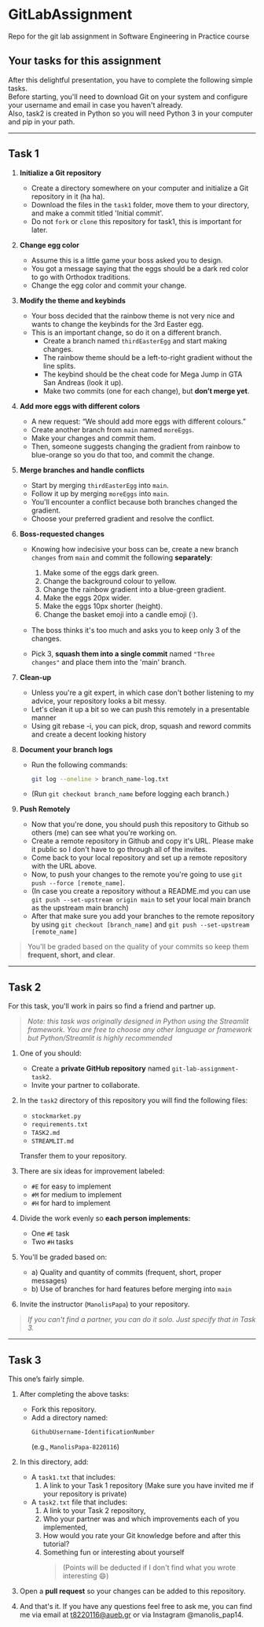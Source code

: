 # GitLabAssignment

Repo for the git lab assignment in Software Engineering in Practice course

## Your tasks for this assignment

After this delightful presentation, you have to complete the following simple tasks.  
Before starting, you'll need to download Git on your system and configure your username and email in case you haven't already.  
Also, task2 is created in Python so you will need Python 3 in your computer and pip in your path.  

---

## Task 1

1. **Initialize a Git repository**

   - Create a directory somewhere on your computer and initialize a Git repository in it (ha ha).
   - Download the files in the `task1` folder, move them to your directory, and make a commit titled 'Initial commit'.
   - Do not `fork` or `clone` this repository for task1, this is important for later.  

2. **Change egg color**

   - Assume this is a little game your boss asked you to design.
   - You got a message saying that the eggs should be a dark red color to go with Orthodox traditions.
   - Change the egg color and commit your change.

3. **Modify the theme and keybinds**

   - Your boss decided that the rainbow theme is not very nice and wants to change the keybinds for the 3rd Easter egg.
   - This is an important change, so do it on a different branch.
     - Create a branch named `thirdEasterEgg` and start making changes.
     - The rainbow theme should be a left-to-right gradient without the line splits.
     - The keybind should be the cheat code for Mega Jump in GTA San Andreas (look it up).
     - Make two commits (one for each change), but **don’t merge yet**.

4. **Add more eggs with different colors**

   - A new request: “We should add more eggs with different colours.”
   - Create another branch from `main` named `moreEggs`.
   - Make your changes and commit them.
   - Then, someone suggests changing the gradient from rainbow to blue-orange so you do that too, and commit the change.

5. **Merge branches and handle conflicts**

   - Start by merging `thirdEasterEgg` into `main`.
   - Follow it up by merging `moreEggs` into `main`.
   - You'll encounter a conflict because both branches changed the gradient.
   - Choose your preferred gradient and resolve the conflict.

6. **Boss-requested changes**

   - Knowing how indecisive your boss can be, create a new branch `changes` from `main` and commit the following **separately**:

     1. Make some of the eggs dark green.
     2. Change the background colour to yellow.
     3. Change the rainbow gradient into a blue-green gradient.
     4. Make the eggs 20px wider.
     5. Make the eggs 10px shorter (height).
     6. Change the basket emoji into a candle emoji (🕯).

   - The boss thinks it's too much and asks you to keep only 3 of the changes.

   - Pick 3, **squash them into a single commit** named `"Three changes"` and place them into the 'main' branch.

7. **Clean-up**

   - Unless you're a git expert, in which case don't bother listening to my advice, your repository looks a bit messy. 
   - Let's clean it up a bit so we can push this remotely in a presentable manner
   - Using git rebase -i, you can pick, drop, squash and reword commits and create a decent looking history

8. **Document your branch logs**

   - Run the following commands:
     ```bash
     git log --oneline > branch_name-log.txt
     ```
   - (Run `git checkout branch_name` before logging each branch.)

9. **Push Remotely**
   
   - Now that you're done, you should push this repository to Github so others (me) can see what you're working on.
   - Create a remote repository in Github and copy it's URL. Please make it public so I don't have to go through all of the invites. 
   - Come back to your local repository and set up a remote repository with the URL above. 
   - Now, to push your changes to the remote you're going to use `git push --force [remote_name]`.
   - (In case you create a repository without a README.md you can use `git push --set-upstream origin main` to set your local main branch as the upstream main branch)
   - After that make sure you add your branches to the remote repository by using `git checkout [branch_name]` and `git push --set-upstream [remote_name]`
     
> You'll be graded based on the quality of your commits so keep them **frequent, short, and clear**.

---

## Task 2

For this task, you'll work in pairs so find a friend and partner up.  
> *Note: this task was originally designed in Python using the Streamlit framework.
> You are free to choose any other language or framework but Python/Streamlit is highly recommended*  

1. One of you should:

   - Create a **private GitHub repository** named `git-lab-assignment-task2`.
   - Invite your partner to collaborate.

2. In the `task2` directory of this repository you will find the following files:

   - `stockmarket.py`
   - `requirements.txt`
   - `TASK2.md`
   - `STREAMLIT.md`
  
   Transfer them to your repository.

3. There are six ideas for improvement labeled:

   - `#E` for easy to implement
   - `#M` for medium to implement
   - `#H` for hard to implement

4. Divide the work evenly so **each person implements:**

   - One `#E` task
   - Two `#H` tasks

5. You'll be graded based on:

   - a) Quality and quantity of commits (frequent, short, proper messages)
   - b) Use of branches for hard features before merging into `main`

6. Invite the instructor (`ManolisPapa`) to your repository.

> *If you can't find a partner, you can do it solo. Just specify that in Task 3.*

---

## Task 3

This one’s fairly simple.

1. After completing the above tasks:

   - Fork this repository.
   - Add a directory named:
     ```
     GithubUsername-IdentificationNumber
     ```
     (e.g., `ManolisPapa-8220116`)

2. In this directory, add:

   - A `task1.txt` that includes:
     1. A link to your Task 1 repository (Make sure you have invited me if your repository is private)
   - A `task2.txt` file that includes:
     1. A link to your Task 2 repository,
     2. Who your partner was and which improvements each of you implemented,
     3. How would you rate your Git knowledge before and after this tutorial?
     4. Something fun or interesting about yourself
        > (Points will be deducted if I don't find what you wrote interesting 😄)

3. Open a **pull request** so your changes can be added to this repository.

4. And that's it. If you have any questions feel free to ask me, you can find me via email at t8220116@aueb.gr or via Instagram @manolis_pap14.
